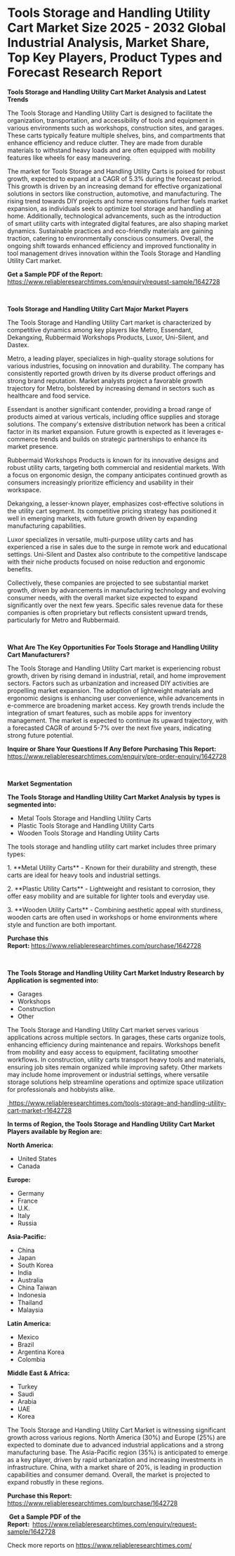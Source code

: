 <p><h1>Tools Storage and Handling Utility Cart Market Size 2025 - 2032 Global Industrial Analysis, Market Share, Top Key Players, Product Types and Forecast Research Report</h1></p><p><strong>Tools Storage and Handling Utility Cart Market Analysis and Latest Trends</strong></p>
<p><p>The Tools Storage and Handling Utility Cart is designed to facilitate the organization, transportation, and accessibility of tools and equipment in various environments such as workshops, construction sites, and garages. These carts typically feature multiple shelves, bins, and compartments that enhance efficiency and reduce clutter. They are made from durable materials to withstand heavy loads and are often equipped with mobility features like wheels for easy maneuvering.</p><p>The market for Tools Storage and Handling Utility Carts is poised for robust growth, expected to expand at a CAGR of 5.3% during the forecast period. This growth is driven by an increasing demand for effective organizational solutions in sectors like construction, automotive, and manufacturing. The rising trend towards DIY projects and home renovations further fuels market expansion, as individuals seek to optimize tool storage and handling at home. Additionally, technological advancements, such as the introduction of smart utility carts with integrated digital features, are also shaping market dynamics. Sustainable practices and eco-friendly materials are gaining traction, catering to environmentally conscious consumers. Overall, the ongoing shift towards enhanced efficiency and improved functionality in tool management drives innovation within the Tools Storage and Handling Utility Cart market.</p></p>
<p><strong>Get a Sample PDF of the Report:&nbsp;</strong> <a href="https://www.reliableresearchtimes.com/enquiry/request-sample/1642728?utm_campaign=2720&utm_medium=2&utm_source=Github&utm_content=ia&utm_term=28032025&utm_id=tools-storage-and-handling-utility-cart">https://www.reliableresearchtimes.com/enquiry/request-sample/1642728</a></p>
<p>&nbsp;</p>
<p><strong>Tools Storage and Handling Utility Cart Major Market Players</strong></p>
<p><p>The Tools Storage and Handling Utility Cart market is characterized by competitive dynamics among key players like Metro, Essendant, Dekangxing, Rubbermaid Workshops Products, Luxor, Uni-Silent, and Dastex. </p><p>Metro, a leading player, specializes in high-quality storage solutions for various industries, focusing on innovation and durability. The company has consistently reported growth driven by its diverse product offerings and strong brand reputation. Market analysts project a favorable growth trajectory for Metro, bolstered by increasing demand in sectors such as healthcare and food service.</p><p>Essendant is another significant contender, providing a broad range of products aimed at various verticals, including office supplies and storage solutions. The company's extensive distribution network has been a critical factor in its market expansion. Future growth is expected as it leverages e-commerce trends and builds on strategic partnerships to enhance its market presence.</p><p>Rubbermaid Workshops Products is known for its innovative designs and robust utility carts, targeting both commercial and residential markets. With a focus on ergonomic design, the company anticipates continued growth as consumers increasingly prioritize efficiency and usability in their workspace.</p><p>Dekangxing, a lesser-known player, emphasizes cost-effective solutions in the utility cart segment. Its competitive pricing strategy has positioned it well in emerging markets, with future growth driven by expanding manufacturing capabilities.</p><p>Luxor specializes in versatile, multi-purpose utility carts and has experienced a rise in sales due to the surge in remote work and educational settings. Uni-Silent and Dastex also contribute to the competitive landscape with their niche products focused on noise reduction and ergonomic benefits.</p><p>Collectively, these companies are projected to see substantial market growth, driven by advancements in manufacturing technology and evolving consumer needs, with the overall market size expected to expand significantly over the next few years. Specific sales revenue data for these companies is often proprietary but reflects consistent upward trends, particularly for Metro and Rubbermaid.</p></p>
<p>&nbsp;</p>
<p><strong>What Are The Key Opportunities For Tools Storage and Handling Utility Cart Manufacturers?</strong></p>
<p><p>The Tools Storage and Handling Utility Cart market is experiencing robust growth, driven by rising demand in industrial, retail, and home improvement sectors. Factors such as urbanization and increased DIY activities are propelling market expansion. The adoption of lightweight materials and ergonomic designs is enhancing user convenience, while advancements in e-commerce are broadening market access. Key growth trends include the integration of smart features, such as mobile apps for inventory management. The market is expected to continue its upward trajectory, with a forecasted CAGR of around 5-7% over the next five years, indicating strong future potential.</p></p>
<p><strong>Inquire or Share Your Questions If Any Before Purchasing This Report:</strong> <a href="https://www.reliableresearchtimes.com/enquiry/pre-order-enquiry/1642728?utm_campaign=2720&utm_medium=2&utm_source=Github&utm_content=ia&utm_term=28032025&utm_id=tools-storage-and-handling-utility-cart">https://www.reliableresearchtimes.com/enquiry/pre-order-enquiry/1642728</a></p>
<p>&nbsp;</p>
<p><strong>Market Segmentation</strong></p>
<p><strong>The Tools Storage and Handling Utility Cart Market Analysis by types is segmented into:</strong></p>
<p><ul><li>Metal Tools Storage and Handling Utility Carts</li><li>Plastic Tools Storage and Handling Utility Carts</li><li>Wooden Tools Storage and Handling Utility Carts</li></ul></p>
<p><p>The tools storage and handling utility cart market includes three primary types: </p><p>1. **Metal Utility Carts** - Known for their durability and strength, these carts are ideal for heavy tools and industrial settings.</p><p>2. **Plastic Utility Carts** - Lightweight and resistant to corrosion, they offer easy mobility and are suitable for lighter tools and everyday use.</p><p>3. **Wooden Utility Carts** - Combining aesthetic appeal with sturdiness, wooden carts are often used in workshops or home environments where style and function are both important.</p></p>
<p><strong>Purchase this Report:&nbsp;</strong><a href="https://www.reliableresearchtimes.com/purchase/1642728?utm_campaign=2720&utm_medium=2&utm_source=Github&utm_content=ia&utm_term=28032025&utm_id=tools-storage-and-handling-utility-cart">https://www.reliableresearchtimes.com/purchase/1642728</a></p>
<p>&nbsp;</p>
<p><strong>The Tools Storage and Handling Utility Cart Market Industry Research by Application is segmented into:</strong></p>
<p><ul><li>Garages</li><li>Workshops</li><li>Construction</li><li>Other</li></ul></p>
<p><p>The Tools Storage and Handling Utility Cart market serves various applications across multiple sectors. In garages, these carts organize tools, enhancing efficiency during maintenance and repairs. Workshops benefit from mobility and easy access to equipment, facilitating smoother workflows. In construction, utility carts transport heavy tools and materials, ensuring job sites remain organized while improving safety. Other markets may include home improvement or industrial settings, where versatile storage solutions help streamline operations and optimize space utilization for professionals and hobbyists alike.</p></p>
<p><a href="https://www.reliableresearchtimes.com/tools-storage-and-handling-utility-cart-market-r1642728?utm_campaign=2720&utm_medium=2&utm_source=Github&utm_content=ia&utm_term=28032025&utm_id=tools-storage-and-handling-utility-cart">&nbsp;https://www.reliableresearchtimes.com/tools-storage-and-handling-utility-cart-market-r1642728</a></p>
<p><strong>In terms of Region, the Tools Storage and Handling Utility Cart Market Players available by Region are:</strong></p>
<p>
    <p> <strong> North America: </strong>
        <ul>
            <li>United States</li>
            <li>Canada</li>
        </ul>
        </p> 
    <p> <strong> Europe: </strong>
        <ul>
            <li>Germany</li>
            <li>France</li>
            <li>U.K.</li>
            <li>Italy</li>
            <li>Russia</li>
        </ul>
        </p> 
    <p> <strong> Asia-Pacific: </strong>
        <ul>
            <li>China</li>
            <li>Japan</li>
            <li>South Korea</li>
            <li>India</li>
            <li>Australia</li>
            <li>China Taiwan</li>
            <li>Indonesia</li>
            <li>Thailand</li>
            <li>Malaysia</li>
        </ul>
        </p> 
    <p> <strong> Latin America: </strong>
        <ul>
            <li>Mexico</li>
            <li>Brazil</li>
            <li>Argentina Korea</li>
            <li>Colombia</li>
        </ul>
        </p> 
    <p> <strong> Middle East & Africa: </strong>
        <ul>
            <li>Turkey</li>
            <li>Saudi</li>
            <li>Arabia</li>
            <li>UAE</li>
            <li>Korea</li>
        </ul>
    </p>
    </p>
<p><p>The Tools Storage and Handling Utility Cart Market is witnessing significant growth across various regions. North America (30%) and Europe (25%) are expected to dominate due to advanced industrial applications and a strong manufacturing base. The Asia-Pacific region (35%) is anticipated to emerge as a key player, driven by rapid urbanization and increasing investments in infrastructure. China, with a market share of 20%, is leading in production capabilities and consumer demand. Overall, the market is projected to expand robustly in these regions.</p></p>
<p><strong>Purchase this Report: </strong><a href="https://www.reliableresearchtimes.com/purchase/1642728?utm_campaign=2720&utm_medium=2&utm_source=Github&utm_content=ia&utm_term=28032025&utm_id=tools-storage-and-handling-utility-cart">https://www.reliableresearchtimes.com/purchase/1642728</a></p>
<p>&nbsp;<strong>Get a Sample PDF of the Report:&nbsp;&nbsp;</strong><a href="https://www.reliableresearchtimes.com/enquiry/request-sample/1642728?utm_campaign=2720&utm_medium=2&utm_source=Github&utm_content=ia&utm_term=28032025&utm_id=tools-storage-and-handling-utility-cart">https://www.reliableresearchtimes.com/enquiry/request-sample/1642728</a></p>
<p><strong></strong></p>
<p>Check more reports on <a href="https://www.reliableresearchtimes.com/?utm_campaign=2720&utm_medium=2&utm_source=Github&utm_content=ia&utm_term=28032025&utm_id=tools-storage-and-handling-utility-cart">https://www.reliableresearchtimes.com/</a></p>